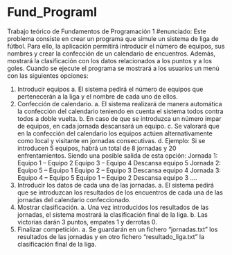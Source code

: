 # Fund_ProgramI
Trabajo teórico de Fundamentos de Programación 1
#enunciado:
Este problema consiste en crear un programa que simule un sistema de liga de fútbol. Para ello, 
la aplicación permitirá introducir el número de equipos, sus nombres y crear la confección de un 
calendario de encuentros. Además, mostrará la clasificación con los datos relacionados a los
puntos y a los goles. Cuando se ejecute el programa se mostrará a los usuarios un menú con las
siguientes opciones: 
1. Introducir equipos
a. El sistema pedirá el número de equipos que pertenecerán a la liga y el nombre 
de cada uno de ellos.
2. Confección de calendario.
a. El sistema realizará de manera automática la confección del calendario teniendo 
en cuenta el sistema todos contra todos a doble vuelta. 
b. En caso de que se introduzca un número impar de equipos, en cada jornada 
descansará un equipo. 
c. Se valorará que en la confección del calendario los equipos actúen 
alternativamente como local y visitante en jornadas consecutivas.
d. Ejemplo: Si se introducen 5 equipos, habrá un total de 8 jornadas y 20 
enfrentamientos. Siendo una posible salida de esta opción:
Jornada 1:
Equipo 1 – Equipo 2
Equipo 3 – Equipo 4
Descansa equipo 5
Jornada 2: 
Equipo 5 – Equipo 1
Equipo 2 – Equipo 3
Descansa equipo 4
Jornada 3:
Equipo 4 – Equipo 5
Equipo 1 – Equipo 2
Descansa equipo 3
….
3. Introducir los datos de cada una de las jornadas.
a. El sistema pedirá que se introduzcan los resultados de los encuentros de cada 
una de las jornadas del calendario confeccionado. 
4. Mostrar clasificación. 
a. Una vez introducidos los resultados de las jornadas, el sistema mostrará la 
clasificación final de la liga. 
b. Las victorias darán 3 puntos, empates 1 y derrotas 0. 
5. Finalizar competición.
a. Se guardarán en un fichero “jornadas.txt” los resultados de las jornadas y en 
otro fichero “resultado_liga.txt” la clasificación final de la liga.

